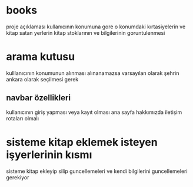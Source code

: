 # books
proje açıklaması
kullanıcının konumuna gore o konumdaki kırtasiyelerin ve kitap satan yerlerin kitap stoklarının ve bilgilerinin goruntulenmesi

# arama kutusu
kulllanıcının konumunun alınması alınanamazsa varsayılan olarak şehrin ankara olarak seçilmesi gerek

## navbar özellikleri
kullanıcının giriş yapması veya kayıt olması ana sayfa hakkımızda iletişim rotaları olmalı 

# sisteme kitap eklemek isteyen işyerlerinin kısmı

sisteme kitap ekleyip silip guncellemeleri ve kendi bilgilerini guncellemeleri gerekiyor



